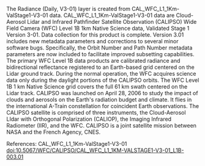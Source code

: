 The Radiance (Daily, V3-01) layer is created from CAL_WFC_L1_1Km-ValStage1-V3-01 data. CAL_WFC_L1_1Km-ValStage1-V3-01 data are Cloud-Aerosol Lidar and Infrared Pathfinder Satellite Observation (CALIPSO) Wide Field Camera (WFC) Level 1B 1km Native Science data, Validated Stage 1 Version 3-01. Data collection for this product is complete. Version 3.01 includes new metadata parameters and corrections to several minor software bugs. Specifically, the Orbit Number and Path Number metadata parameters are now included to facilitate improved subsetting capabilities. The primary WFC Level 1B data products are calibrated radiance and bidirectional reflectance registered to an Earth-based grid centered on the Lidar ground track. During the normal operation, the WFC acquires science data only during the daylight portions of the CALIPSO orbits. The WFC Level 1B 1 km Native Science grid covers the full 61 km swath centered on the Lidar track. CALIPSO was launched on April 28, 2006 to study the impact of clouds and aerosols on the Earth's radiation budget and climate. It flies in the international A-Train constellation for coincident Earth observations. The CALIPSO satellite is comprised of three instruments, the Cloud-Aerosol LIdar with Orthogonal Polarization (CALIOP), the Imaging Infrared Radiometer (IIR), and the WFC. CALIPSO is a joint satellite mission between NASA and the French Agency, CNES.

References: CAL_WFC_L1_1Km-ValStage1-V3-01 [doi:10.5067/WFC/CALIPSO/CAL_WFC_L1_1KM-VALSTAGE1-V3-01_L1B-003.01](https://doi.org/10.5067/WFC/CALIPSO/CAL_WFC_L1_1KM-VALSTAGE1-V3-01_L1B-003.01)